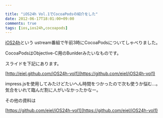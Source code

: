 ```yaml
---

title: "iOS24h Vol.1でCocoaPodsの紹介をした"
date: 2012-06-17T18:01:00+09:00
comments: true
tags: [ios,ios24h,cocoapods]
---
```

[iOS24h](http://ios24h.net/)という ustream番組で午前3時にCocoaPodsについてしゃべりました。

CocoaPodsはObjective-C用のBunlderみたいなものです。

スライドを下記にあります。

[http://eiel.github.com/iOS24h-vol1](https://github.com/eiel/iOS24h-vol1)

impress.jsを使用してみたけどたいへん時間をつかったので次も使うか悩む…。
気合をいれて臨んだ割に人がいなかったかなー。

その他の資料は

[https://github.com/eiel/iOS24h-vol1](https://github.com/eiel/iOS24h-vol1)
